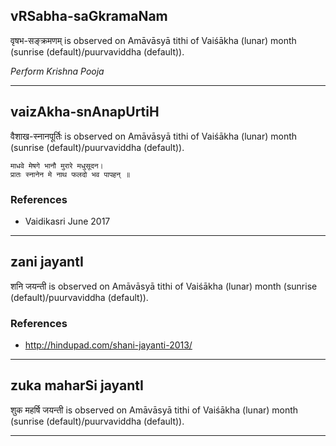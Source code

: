 ## vRSabha-saGkramaNam
वृषभ-सङ्क्रमणम् is observed on Amāvāsyā tithi of Vaiśākha (lunar) month (sunrise (default)/puurvaviddha (default)).

_Perform Krishna Pooja_

---
## vaizAkha-snAnapUrtiH
वैशाख-स्नानपूर्तिः is observed on Amāvāsyā tithi of Vaiśākha (lunar) month (sunrise (default)/puurvaviddha (default)).



```
माधवे मेषगे भानौ मुरारे मधुसूदन।
प्रातः स्नानेन मे नाथ फलदो भव पापहन् ॥
```
### References
* Vaidikasri June 2017


---
## zani jayantI
शनि जयन्ती is observed on Amāvāsyā tithi of Vaiśākha (lunar) month (sunrise (default)/puurvaviddha (default)).


### References
* http://hindupad.com/shani-jayanti-2013/


---
## zuka maharSi jayantI
शुक महर्षि जयन्ती is observed on Amāvāsyā tithi of Vaiśākha (lunar) month (sunrise (default)/puurvaviddha (default)).



---
